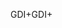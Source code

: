 <span data-ttu-id="a0d34-101">GDI+</span><span class="sxs-lookup"><span data-stu-id="a0d34-101">GDI+</span></span>